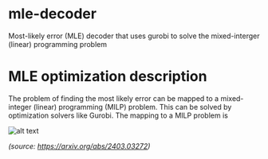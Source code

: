 # mle-decoder

Most-likely error (MLE) decoder that uses gurobi to solve the mixed-interger (linear) programming problem


# MLE optimization description

The problem of finding the most likely error can be mapped to a mixed-integer (linear) programming (MILP) problem. 
This can be solved by optimization solvers like Gurobi. The mapping to a MILP problem is

![alt text](https://github.com/MarcSerraPeralta/mle-decoder/blob/main/images/image.jpg?raw=true)

_(source: https://arxiv.org/abs/2403.03272)_
